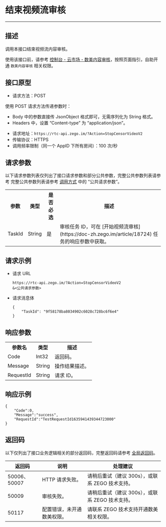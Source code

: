 # 结束视频流审核

- - -

## 描述

调用本接口结束视频流内容审核。

<Warning title="注意">


使用该接口前，请参考 [控制台 - 云市场 - 数美内容审核](/console/cloud-market/shumei-moderation)，按照页面指引，自助开通 `数美内容审核` 相关权限。

</Warning>



## 接口原型

- 请求方法：POST

<Note title="说明">


  使用 POST 请求方法传递参数时：
  - Body 中的参数直接传 JsonObject 格式即可，无需序列化为 String 格式。
  - Headers 中，设置 “Content-type” 为 “application/json”。
  
</Note>




- 请求地址：`https://rtc-api.zego.im/?Action=StopCensorVideoV2`
- 传输协议：HTTPS
- 调用频率限制（同一个 AppID 下所有房间）：100 次/秒



## 请求参数

以下请求参数列表仅列出了接口请求参数和部分公共参数，完整公共参数列表请参考 完整公共参数列表请参考 [调用方式](/shumei-moderation/accessing-server-apis#公共请求参数) 中的 “公共请求参数”。


<table>
  
<tbody><tr>
<th>参数</th>
<th>类型</th>
<th>是否必选</th>
<th>描述</th>
</tr>
<tr>
<td>TaskId</td>
<td>String</td>
<td>是</td>
<td>审核任务 ID，可在 [开始视频流审核](https://doc-zh.zego.im/article/18724) 任务的响应参数中获取。</td>
</tr>
</tbody></table>

## 请求示例

- 请求 URL  
    ```
    https://rtc-api.zego.im/?Action=StopCensorVideoV2
    &<公共请求参数>
    ```
- 请求消息体 
    ```
    {
        "TaskId": "9f58178ba8034902c6028c728bc6f6e4"
    }
    ```

## 响应参数

<table>
  
<tbody><tr>
<th>参数名</th>
<th>类型</th>
<th>描述</th>
</tr>
<tr>
<td>Code</td>
<td>Int32</td>
<td>返回码。</td>
</tr>
<tr>
<td>Message</td>
<td>String</td>
<td>操作结果描述。</td>
</tr>
<tr>
<td>RequestId</td>
<td>String</td>
<td>请求 ID。</td>
</tr>
</tbody></table>

## 响应示例

```
{
    "Code":0,
    "Message":"success",
    "RequestId":"TestRequestId1635941439344723000"
}
```

## 返回码

以下仅列出了接口业务逻辑相关的部分返回码，完整返回码请参考 [全局返回码](https://doc-zh.zego.im/)。

|返回码|说明| 处理建议 |
|-----|----|----|
| 50006、50007 |  HTTP 请求失败。 | 请稍后重试（建议 300s），或联系 ZEGO 技术支持。|
| 50009 | 审核失败。 | 请稍后重试（建议 300s），或联系 ZEGO 技术支持。|
| 50117 | 配置错误，未开通数美权限。 | 请联系 ZEGO 技术支持开通数美相关权限。|

<Content />

